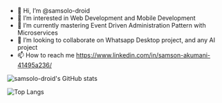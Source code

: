 - 👋 Hi, I’m @samsolo-droid
- 👀 I’m interested in Web Development and Mobile Development
- 🌱 I’m currently mastering Event Driven Administration Pattern with Microservices
- 💞️ I’m looking to collaborate on Whatsapp Desktop project, and any AI project
- 📫 How to reach me
  https://www.linkedin.com/in/samson-akumani-41495a236/



![samsolo-droid's GitHub stats](https://github-readme-stats.vercel.app/api?username=samsolo-droid&count_private=true&show_icons=true&theme=tokyonight)

![Top Langs](https://github-readme-stats.vercel.app/api/top-langs/?username=samsolo-droid&hide=jupyter%20notebook,html,css,php,roff&langs_count=6&layout=compact&count_private=true)
<!---
samsolo-droid/samsolo-droid is a ✨ special ✨ repository because its `README.md` (this file) appears on your GitHub profile.
You can click the Preview link to take a look at your changes.
--->
